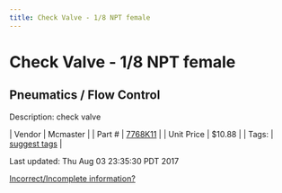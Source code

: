```yaml
---
title: Check Valve - 1/8 NPT female
---
```


# Check Valve - 1/8 NPT female
## Pneumatics / Flow Control
Description: 	check valve 

| Vendor | Mcmaster | 
| Part # | [7768K11](https://www.mcmaster.com/#7768K11) | 
| Unit Price | $10.88 | 
| Tags: | [suggest tags](https://docs.google.com/forms/d/e/1FAIpQLSeWyY8v3RgOty-MyWmh9U0iivNYN_molChYyS-0U-o-kOAv_g/viewform) | 

Last updated: Thu Aug 03 23:35:30 PDT 2017

 [Incorrect/Incomplete information?](https://docs.google.com/forms/d/e/1FAIpQLSeWyY8v3RgOty-MyWmh9U0iivNYN_molChYyS-0U-o-kOAv_g/viewform)